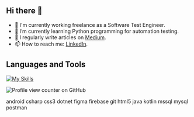 ## Hi there 👋

- 🔭 I'm currently working freelance as a Software Test Engineer.
- 🌱 I’m currently learning Python programming for automation testing.
-	📝 I regularly write articles on [Medium](https://medium.com/@handenurgurpinar5).
- 📫 How to reach me: [LinkedIn](www.linkedin.com/in/handenurgurpinar).

## Languages and Tools
[![My Skills](https://skillicons.dev/icons?i=java,js,python,html,mysql,postgresql,postman,mongodb,selenium,figma,bitbucket,git,gitlab,vscode,jenkins&theme=light)](https://skillicons.dev)

![Profile view counter on GitHub](https://komarev.com/ghpvc/?username=handenurgurpinar)

android csharp css3 dotnet figma firebase git html5 java kotlin mssql mysql postman
